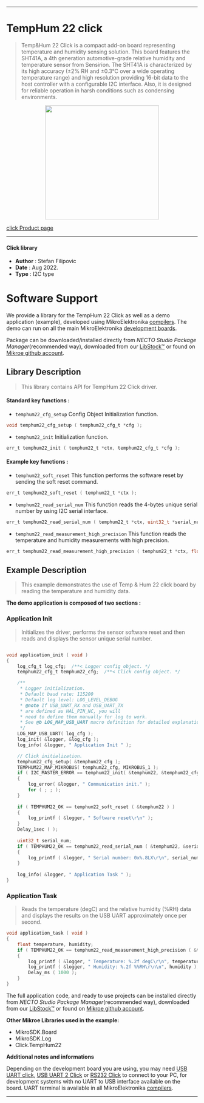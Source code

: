 
---
# TempHum 22 click

> Temp&Hum 22 Click is a compact add-on board representing temperature and humidity sensing solution. This board features the SHT41A, a 4th generation automotive-grade relative humidity and temperature sensor from Sensirion. The SHT41A is characterized by its high accuracy (±2% RH and ±0.3°C over a wide operating temperature range) and high resolution providing 16-bit data to the host controller with a configurable I2C interface. Also, it is designed for reliable operation in harsh conditions such as condensing environments.

<p align="center">
  <img src="https://download.mikroe.com/images/click_for_ide/temphum22_click.png" height=300px>
</p>

[click Product page](https://www.mikroe.com/temphum-22-click)

---


#### Click library

- **Author**        : Stefan Filipovic
- **Date**          : Aug 2022.
- **Type**          : I2C type


# Software Support

We provide a library for the TempHum 22 Click
as well as a demo application (example), developed using MikroElektronika
[compilers](https://www.mikroe.com/necto-studio).
The demo can run on all the main MikroElektronika [development boards](https://www.mikroe.com/development-boards).

Package can be downloaded/installed directly from *NECTO Studio Package Manager*(recommended way), downloaded from our [LibStock&trade;](https://libstock.mikroe.com) or found on [Mikroe github account](https://github.com/MikroElektronika/mikrosdk_click_v2/tree/master/clicks).

## Library Description

> This library contains API for TempHum 22 Click driver.

#### Standard key functions :

- `temphum22_cfg_setup` Config Object Initialization function.
```c
void temphum22_cfg_setup ( temphum22_cfg_t *cfg );
```

- `temphum22_init` Initialization function.
```c
err_t temphum22_init ( temphum22_t *ctx, temphum22_cfg_t *cfg );
```

#### Example key functions :

- `temphum22_soft_reset` This function performs the software reset by sending the soft reset command.
```c
err_t temphum22_soft_reset ( temphum22_t *ctx );
```

- `temphum22_read_serial_num` This function reads the 4-bytes unique serial number by using I2C serial interface.
```c
err_t temphum22_read_serial_num ( temphum22_t *ctx, uint32_t *serial_num );
```

- `temphum22_read_measurement_high_precision` This function reads the temperature and humidity measurements with high precision.
```c
err_t temphum22_read_measurement_high_precision ( temphum22_t *ctx, float *temp, float *hum );
```

## Example Description

> This example demonstrates the use of Temp & Hum 22 click board by reading the temperature and humidity data.

**The demo application is composed of two sections :**

### Application Init

> Initializes the driver, performs the sensor software reset and then reads and displays the sensor unique serial number.

```c

void application_init ( void )
{
    log_cfg_t log_cfg;  /**< Logger config object. */
    temphum22_cfg_t temphum22_cfg;  /**< Click config object. */

    /** 
     * Logger initialization.
     * Default baud rate: 115200
     * Default log level: LOG_LEVEL_DEBUG
     * @note If USB_UART_RX and USB_UART_TX 
     * are defined as HAL_PIN_NC, you will 
     * need to define them manually for log to work. 
     * See @b LOG_MAP_USB_UART macro definition for detailed explanation.
     */
    LOG_MAP_USB_UART( log_cfg );
    log_init( &logger, &log_cfg );
    log_info( &logger, " Application Init " );

    // Click initialization.
    temphum22_cfg_setup( &temphum22_cfg );
    TEMPHUM22_MAP_MIKROBUS( temphum22_cfg, MIKROBUS_1 );
    if ( I2C_MASTER_ERROR == temphum22_init( &temphum22, &temphum22_cfg ) ) 
    {
        log_error( &logger, " Communication init." );
        for ( ; ; );
    }
    
    if ( TEMPHUM22_OK == temphum22_soft_reset ( &temphum22 ) )
    {
        log_printf ( &logger, " Software reset\r\n" );
    }
    Delay_1sec ( );
    
    uint32_t serial_num;
    if ( TEMPHUM22_OK == temphum22_read_serial_num ( &temphum22, &serial_num ) )
    {
        log_printf ( &logger, " Serial number: 0x%.8LX\r\n", serial_num );
    }
    
    log_info( &logger, " Application Task " );
}

```

### Application Task

> Reads the temperature (degC) and the relative humidity (%RH) data and displays the results on the USB UART approximately once per second.

```c
void application_task ( void )
{
    float temperature, humidity;
    if ( TEMPHUM22_OK == temphum22_read_measurement_high_precision ( &temphum22, &temperature, &humidity ) )
    {
        log_printf ( &logger, " Temperature: %.2f degC\r\n", temperature );
        log_printf ( &logger, " Humidity: %.2f %%RH\r\n\n", humidity );
        Delay_ms ( 1000 );
    }
}
```

The full application code, and ready to use projects can be installed directly from *NECTO Studio Package Manager*(recommended way), downloaded from our [LibStock&trade;](https://libstock.mikroe.com) or found on [Mikroe github account](https://github.com/MikroElektronika/mikrosdk_click_v2/tree/master/clicks).

**Other Mikroe Libraries used in the example:**

- MikroSDK.Board
- MikroSDK.Log
- Click.TempHum22

**Additional notes and informations**

Depending on the development board you are using, you may need
[USB UART click](https://www.mikroe.com/usb-uart-click),
[USB UART 2 Click](https://www.mikroe.com/usb-uart-2-click) or
[RS232 Click](https://www.mikroe.com/rs232-click) to connect to your PC, for
development systems with no UART to USB interface available on the board. UART
terminal is available in all MikroElektronika
[compilers](https://shop.mikroe.com/compilers).

---
